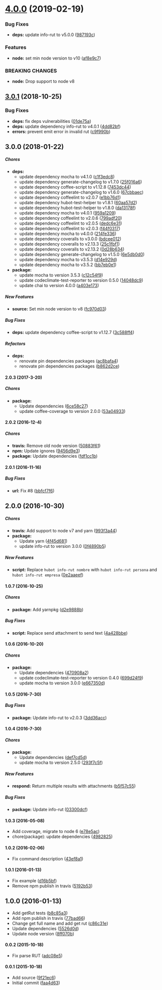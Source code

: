 # [4.0.0](https://github.com/lgaticaq/hubot-info-rut/compare/v3.0.1...v4.0.0) (2019-02-19)


### Bug Fixes

* **deps:** update info-rut to v5.0.0 ([987193c](https://github.com/lgaticaq/hubot-info-rut/commit/987193c))


### Features

* **node:** set min node version to v10 ([af8e9c7](https://github.com/lgaticaq/hubot-info-rut/commit/af8e9c7))


### BREAKING CHANGES

* **node:** Drop support to node v8

## [3.0.1](https://github.com/lgaticaq/hubot-info-rut/compare/v3.0.0...v3.0.1) (2018-10-25)


### Bug Fixes

* **deps:** fix deps vulnerabilities ([01de75a](https://github.com/lgaticaq/hubot-info-rut/commit/01de75a))
* **deps:** update dependency info-rut to v4.0.1 ([4dd82bf](https://github.com/lgaticaq/hubot-info-rut/commit/4dd82bf))
* **errors:** prevent emit error in invalid rut ([c9f990b](https://github.com/lgaticaq/hubot-info-rut/commit/c9f990b))

## 3.0.0 (2018-01-22)

##### Chores

* **deps:**
  *  update dependency mocha to v4.1.0 ([c1f3edc8](https://github.com/lgaticaq/hubot-info-rut/commit/c1f3edc8c03916696658694c4677279f5f028a25))
  *  update dependency generate-changelog to v1.7.0 ([25f016a6](https://github.com/lgaticaq/hubot-info-rut/commit/25f016a643ac4405ba53d41c8d8433bce51c9f45))
  *  update dependency coffee-script to v1.12.8 ([7453dc44](https://github.com/lgaticaq/hubot-info-rut/commit/7453dc44ddebad231bdb98f7bc0d5b9926fe2e58))
  *  update dependency generate-changelog to v1.6.0 ([67cbbaec](https://github.com/lgaticaq/hubot-info-rut/commit/67cbbaec3d3e8770d29f8961cb115f0c29575591))
  *  update dependency coffeelint to v2.0.7 ([e1bb76d1](https://github.com/lgaticaq/hubot-info-rut/commit/e1bb76d17cc778420d37543182f1b53cc40f5ab4))
  *  update dependency hubot-test-helper to v1.8.1 ([60aa57d2](https://github.com/lgaticaq/hubot-info-rut/commit/60aa57d2596355359647e6335e12133647ef8508))
  *  update dependency hubot-test-helper to v1.8.0 ([da13178f](https://github.com/lgaticaq/hubot-info-rut/commit/da13178fcaa4aa48d1247ae5bda2952c20493e9e))
  *  update dependency mocha to v4.0.1 ([959a1209](https://github.com/lgaticaq/hubot-info-rut/commit/959a12097ef8c7e38040ee5185f15cdc13608024))
  *  update dependency coffeelint to v2.0.6 ([799adf20](https://github.com/lgaticaq/hubot-info-rut/commit/799adf20f494ac86851fb1e5ef1e17e66e86ad99))
  *  update dependency coffeelint to v2.0.5 ([dedc6e31](https://github.com/lgaticaq/hubot-info-rut/commit/dedc6e313f6149a5fd1b7d0057764a97801923e2))
  *  update dependency coffeelint to v2.0.3 ([f44f0317](https://github.com/lgaticaq/hubot-info-rut/commit/f44f031766eef87d0b51e3847c18afa7790b2b20))
  *  update dependency mocha to v4.0.0 ([214fe336](https://github.com/lgaticaq/hubot-info-rut/commit/214fe336be9287b051bc503fbfd4a9dd122f9d9c))
  *  update dependency coveralls to v3.0.0 ([bdcee012](https://github.com/lgaticaq/hubot-info-rut/commit/bdcee0126b25c7c5d96b226927085d2ca9edc96e))
  *  update dependency coveralls to v2.13.3 ([25c1fbf1](https://github.com/lgaticaq/hubot-info-rut/commit/25c1fbf1c44631efd3481ee921ec95e26bc58d4e))
  *  update dependency coveralls to v2.13.2 ([0d28b634](https://github.com/lgaticaq/hubot-info-rut/commit/0d28b6344f7449b9f378a8c02aa6111554601987))
  *  update dependency generate-changelog to v1.5.0 ([6e5db0d0](https://github.com/lgaticaq/hubot-info-rut/commit/6e5db0d0840410e0117ac32cc46ca51ac838f158))
  *  update dependency mocha to v3.5.3 ([d14e929d](https://github.com/lgaticaq/hubot-info-rut/commit/d14e929de5dec84e4e645ae8eb6f767fc4b7719e))
  *  update dependency mocha to v3.5.2 ([bb7eb0e1](https://github.com/lgaticaq/hubot-info-rut/commit/bb7eb0e12386e1d7caa43b521b4c49bb8b88b798))
* **package:**
  *  update mocha to version 3.5.3 ([c12c54f9](https://github.com/lgaticaq/hubot-info-rut/commit/c12c54f95a9d3cb81978903ba11981d907d044bd))
  *  update codeclimate-test-reporter to version 0.5.0 ([14048dc9](https://github.com/lgaticaq/hubot-info-rut/commit/14048dc991fd3e9531e9aa0dffcf399223d1a2c8))
  *  update chai to version 4.0.0 ([a403e173](https://github.com/lgaticaq/hubot-info-rut/commit/a403e1731c9d0d562e476814da113a2d09443e01))

##### New Features

* **source:**  Set min node version to v8 ([fc970d03](https://github.com/lgaticaq/hubot-info-rut/commit/fc970d0336c172fbb2e59d155cc52fb7ae815af7))

##### Bug Fixes

* **deps:**  update dependency coffee-script to v1.12.7 ([3c588ff4](https://github.com/lgaticaq/hubot-info-rut/commit/3c588ff430d1237814517039302baf43a1eb7abe))

##### Refactors

* **deps:**
  *  renovate pin dependencies packages ([ac8bafa4](https://github.com/lgaticaq/hubot-info-rut/commit/ac8bafa4639b68e5f981263c1b99c50f0f0c8e5b))
  *  renovate pin dependencies packages ([b862d2ce](https://github.com/lgaticaq/hubot-info-rut/commit/b862d2ce11f7c1d57a35522bf58854b3ed16e386))

#### 2.0.3 (2017-3-20)

##### Chores

* **package:**
  * Update dependencies ([6ce58c27](https://github.com/lgaticaq/hubot-info-rut/commit/6ce58c27adf9c6d51510e4072b485131ce61c9ec))
  * update coffee-coverage to version 2.0.0 ([53a04933](https://github.com/lgaticaq/hubot-info-rut/commit/53a04933a1a2fb3919dcb41cb9b9188ae82a71ff))

#### 2.0.2 (2016-12-4)

##### Chores

* **travis:** Remove old node version ([50883f61](https://github.com/lgaticaq/hubot-info-rut/commit/50883f61c373db64cad30dce4e9d0a7ec8784a94))
* **npm:** Update ignores ([9456d9e3](https://github.com/lgaticaq/hubot-info-rut/commit/9456d9e3da9946f41b720b7d1c70605bb5aeff2e))
* **package:** Update dependencies ([fdf1cc1b](https://github.com/lgaticaq/hubot-info-rut/commit/fdf1cc1ba5231e3c2ed0a860d23822781bef3b10))

#### 2.0.1 (2016-11-16)

##### Bug Fixes

* **url:** Fix #8 ([bbfcf7f6](https://github.com/lgaticaq/hubot-info-rut/commit/bbfcf7f6cab14429edf21f033e584295a135f65f))

## 2.0.0 (2016-10-30)

##### Chores

* **travis:** Add support to node v7 and yarn ([993f3a44](https://github.com/lgaticaq/hubot-info-rut/commit/993f3a4407f89be78e959ab2580def8d66eed660))
* **package:**
  * Update yarn ([4f45d681](https://github.com/lgaticaq/hubot-info-rut/commit/4f45d681d1bafea0481d1c0b7f6c117fb71c4ad0))
  * update info-rut to version 3.0.0 ([0f4890b5](https://github.com/lgaticaq/hubot-info-rut/commit/0f4890b5f3653faa1bd846874e94cd3bd2d7fc1c))

##### New Features

* **script:** Replace `hubot info-rut nombre` with `hubot info-rut persona` and `hubot info-rut empresa` ([0e2aaeef](https://github.com/lgaticaq/hubot-info-rut/commit/0e2aaeef7dab48d449e228c17439c825cb63903a))

#### 1.0.7 (2016-10-25)

##### Chores

* **package:** Add yarnpkg ([d2e9888b](https://github.com/lgaticaq/hubot-info-rut/commit/d2e9888b4c9ef09effdb2f6671cfc75391b1461b))

##### Bug Fixes

* **script:** Replace send attachment to send text ([4a428bbe](https://github.com/lgaticaq/hubot-info-rut/commit/4a428bbe42fd199b2bcf910ba588d7aedb0d283d))

#### 1.0.6 (2016-10-20)

##### Chores

* **package:**
  * Update dependencies ([470908a2](https://github.com/lgaticaq/hubot-info-rut/commit/470908a2a272634931ae51114471486ebff312f4))
  * update codeclimate-test-reporter to version 0.4.0 ([699d24f9](https://github.com/lgaticaq/hubot-info-rut/commit/699d24f9ec46c83a9271de897fe030e5b0506416))
  * update mocha to version 3.0.0 ([e667350d](https://github.com/lgaticaq/hubot-info-rut/commit/e667350daa58b94cb3257e668e1ef40dcd4332b1))

#### 1.0.5 (2016-7-30)

##### Bug Fixes

* **package:** Update info-rut to v2.0.3 ([3dd36acc](https://github.com/lgaticaq/hubot-info-rut/commit/3dd36acc6df6e29a0dfa9f5fe5d7b6d70b3d31b0))

#### 1.0.4 (2016-7-30)

##### Chores

* **package:**
  * Update dependencies ([def7cd5d](https://github.com/lgaticaq/hubot-info-rut/commit/def7cd5d2b6dc0c0b23b6952382bf824b5d770b3))
  * update mocha to version 2.5.0 ([293f7c5f](https://github.com/lgaticaq/hubot-info-rut/commit/293f7c5f0d00a22aeb86e1b62a74eb9733b882d2))

##### New Features

* **respond:** Return multiple results with attachments ([b5f57c55](https://github.com/lgaticaq/hubot-info-rut/commit/b5f57c55b4b7fd977f1053531a7ec21ad8d72aae))

##### Bug Fixes

* **package:** Update info-rut ([03300dcf](https://github.com/lgaticaq/hubot-info-rut/commit/03300dcfa00f195a56fab6d417f81cd045577244))

#### 1.0.3 (2016-05-08)

* Add coverage, migrate to node 6 ([e78e5ac](https://github.com/lgaticaq/hubot-info-rut/commit/e78e5ac))
* chore(package): update dependencies ([4982825](https://github.com/lgaticaq/hubot-info-rut/commit/4982825))

#### 1.0.2 (2016-02-06)

* Fix command description ([43ef8a1](https://github.com/lgaticaq/hubot-info-rut/commit/43ef8a1))

#### 1.0.1 (2016-01-13)

* Fix example ([d16b5bf](https://github.com/lgaticaq/hubot-info-rut/commit/d16b5bf))
* Remove npm publish in travis ([5192b53](https://github.com/lgaticaq/hubot-info-rut/commit/5192b53))

## 1.0.0 (2016-01-13)

* Add getRut tests ([b8c85a3](https://github.com/lgaticaq/hubot-info-rut/commit/b8c85a3))
* Add npm publish in travis ([77bad66](https://github.com/lgaticaq/hubot-info-rut/commit/77bad66))
* Change get full name and add get rut ([c86c31e](https://github.com/lgaticaq/hubot-info-rut/commit/c86c31e))
* Update dependencies ([5526d0d](https://github.com/lgaticaq/hubot-info-rut/commit/5526d0d))
* Update node version ([8ff070b](https://github.com/lgaticaq/hubot-info-rut/commit/8ff070b))

#### 0.0.2 (2015-10-18)

* Fix parse RUT ([adc08e5](https://github.com/lgaticaq/hubot-info-rut/commit/adc08e5))

#### 0.0.1 (2015-10-18)

* Add source ([9f21ec6](https://github.com/lgaticaq/hubot-info-rut/commit/9f21ec6))
* Initial commit ([faa4d63](https://github.com/lgaticaq/hubot-info-rut/commit/faa4d63))
